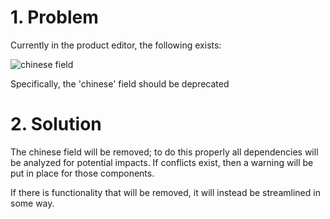 # 1. Problem
Currently in the product editor, the following exists:

![chinese field](https://i.imgur.com/E8PXiWs.png)

Specifically, the 'chinese' field should be deprecated

# 2. Solution

The chinese field will be removed; to do this properly all dependencies will be analyzed for potential impacts. If conflicts exist, then a warning will be put in place for those components.

If there is functionality that will be removed, it will instead be streamlined in some way.
